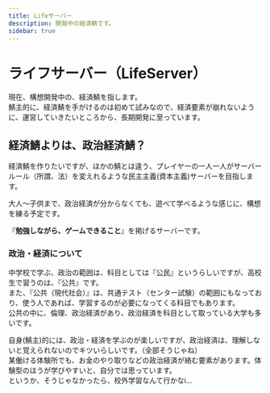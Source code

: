 ```yaml
---
title: Lifeサーバー
description: 開発中の経済鯖です。
sidebar: true
---
```

# ライフサーバー（LifeServer）
現在、構想開発中の、経済鯖を指します。<br>
鯖主的に、経済鯖を手がけるのは初めて試みなので、経済要素が崩れないように、運営していきたいところから、長期開発に至っています。<br>

## 経済鯖よりは、政治経済鯖？
経済鯖を作りたいですが、ほかの鯖とは違う、プレイヤーの一人一人がサーバールール（所謂、法）を変えれるような民主主義(資本主義)サーバーを目指します。<br>

大人～子供まで、政治経済が分からなくても、遊べて学べるような感じに、構想を練る予定です。<br>

『**勉強しながら、ゲームできること**』を掲げるサーバーです。<br>

### 政治・経済について
中学校で学ぶ、政治の範囲は、科目としては『公民』というらしいですが、高校生で習うのは、『公共』です。<br>
また、『公共（現代社会）』は、共通テスト（センター試験）の範囲にもなっており、使う人であれば、学習するのが必要になってくる科目でもあります。<br>
公共の中に、倫理、政治経済があり、政治経済を科目として取っている大学も多いです。<br>

自身(鯖主)的には、政治・経済を学ぶのが楽しいですが、政治経済は、理解しないと覚えられないのでキツいらしいです。（全部そうじゃね）<br>
某働ける体験所でも、お金のやり取りなどの政治経済が絡む要素があります。体験型のほうが学びやすいと、自分では思っています。<br>
というか、そうじゃなかったら、校外学習なんて行かなi...